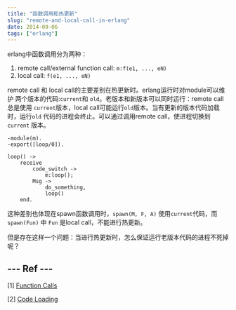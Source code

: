 ```yaml
---
title: "函数调用和热更新" 
slug: "remote-and-local-call-in-erlang"
date: 2014-09-06
tags: ["erlang"]
---
```


erlang中函数调用分为两种：

1. remote call/external function call: `m:f(e1, ..., eN)`
2. local call: `f(e1, ..., eN)`

remote call 和 local call的主要差别在热更新时。erlang运行时对module可以维护
两个版本的代码:`current`和 `old`。老版本和新版本可以同时运行：remote call总是使用
`current`版本，local call可能运行`old`版本。当有更新的版本代码加载时，运行`old`
代码的进程会终止。可以通过调用remote call，使进程切换到 `current` 版本。

	-module(m).
	-export([loop/0]).

	loop() ->
    	receive
   	    	code_switch ->
            	m:loop();
        	Msg ->
				do_something,
            	loop()
    	end.

这种差别也体现在spawn函数调用时，`spawn(M, F, A)` 使用`current`代码，而 `spawn(Fun)` 中 `Fun` 是local call，不能进行热更新。 

但是存在这样一个问题：当进行热更新时，怎么保证运行老版本代码的进程不死掉呢？


## --- Ref ---
[1] [Function Calls](http://erlang.org/doc/reference_manual/expressions.html#id78068)

[2] [Code Loading](http://erlang.org/doc/reference_manual/code_loading.html#id86334)
